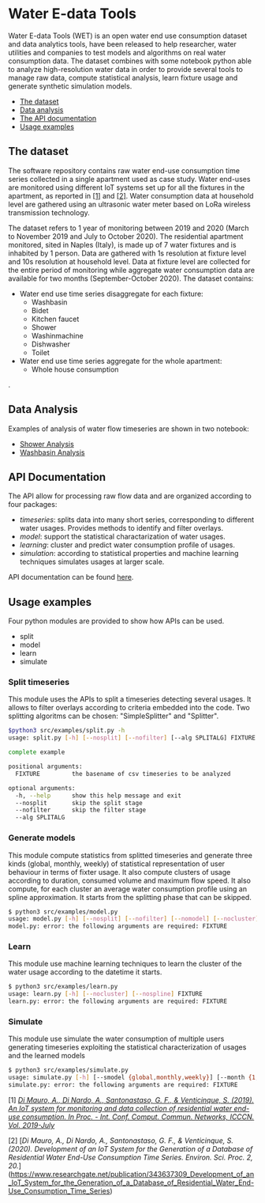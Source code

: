 # Water E-data Tools
Water E-data Tools (WET) is an open water end use consumption dataset and data analytics tools, have been released to help researcher, water utilities and companies to test models and algorithms on real water consumption data. The dataset combines with some notebook python able to analyze high-resolution water data in order to provide several tools to manage raw data, compute statistical analysis, learn fixture usage and generate synthetic simulation models.  

* [The dataset](#dataset)
* [Data analysis](#analysis)
* [The API documentation](#api)
* [Usage examples](#examples)

<a name="dataset"></a>
## The dataset
The software repository contains raw water end-use consumption time series collected in a single apartment used as case study. 
Water end-uses are monitored using different IoT systems set up for all the fixtures in the apartment, as reported in [[1]](#bib1)  and  [[2]](#bib2). Water consumption data at household level are gathered using an ultrasonic water meter based on LoRa wireless transmission technology.

The dataset refers to 1 year of monitoring between 2019 and 2020 (March to November 2019 and July to October 2020). The residential apartment monitored, sited in Naples (Italy), is made up of 7 water fixtures and is inhabited by 1 person. Data are gathered with 1s resolution at fixture level and 10s resolution at household level. Data at fixture level are collected for the entire period of monitoring while aggregate water consumption data are available for two months (September-October 2020).
The dataset contains:
* Water end use time series disaggregate for each fixture:
   * Washbasin
   * Bidet
   * Kitchen faucet
   * Shower
   * Washinmachine
   * Dishwasher
   * Toilet
* Water end use time series aggregate for the whole apartment:
   * Whole house consumption

.
<a name="analysis"></a>
## Data Analysis
Examples of analysis of water flow timeseries are shown in two notebook:
* [Shower Analysis](https://github.com/25sal/waterseries/blob/main/src/notebooks/shower.ipynb)
* [Washbasin Analysis](https://github.com/25sal/waterseries/blob/main/src/notebooks/washbasin.ipynb)

<a name="API"></a>
## API Documentation
The API allow for processing raw flow data and are organized according to four packages:
* *timeseries*: splits data into many short series, corresponding to different water usages. Provides methods to identify and filter overlays.
* *model*: support the statistical charactarization of water usages.
* *learning*: cluster and predict water consumption profile of usages.
* *simulation*: according to statistical properties and machine learning techniques simulates usages at larger scale.

API documentation can be found [here](https://25sal.github.io//waterseries/docs/html/).

<a name="examples"></a>
## Usage examples

Four python modules are provided to show how APIs can be used.
* split
* model
* learn
* simulate

### Split timeseries
This module uses the APIs to split a timeseries detecting several usages. It allows to filter overlays according to criteria embedded into the code. Two splitting algoritms can be chosen: "SimpleSplitter" and "Splitter". 

```bash
$python3 src/examples/split.py -h
usage: split.py [-h] [--nosplit] [--nofilter] [--alg SPLITALG] FIXTURE

complete example

positional arguments:
  FIXTURE         the basename of csv timeseries to be analyzed

optional arguments:
  -h, --help      show this help message and exit
  --nosplit       skip the split stage
  --nofilter      skip the filter stage
  --alg SPLITALG

```
### Generate models
This module compute statistics from splitted timeseries and generate three kinds (global, monthly, weekly) of statistical representation of user behaviour in terms of fixter usage. It also compute clusters of usage according to duration, consumed volume and maximum flow speed. It also compute, for each cluster an average water consumption profile using an spline approximation.
It starts from the splitting phase that can be skipped.

```bash
$ python3 src/examples/model.py 
usage: model.py [-h] [--nosplit] [--nofilter] [--nomodel] [--nocluster] [--nospline] [--splitalg {SimpleSplitter,Splitter}] FIXTURE
model.py: error: the following arguments are required: FIXTURE
```

### Learn
This module use machine learning techniques to learn the cluster of the water usage according to the datetime it starts.

```bash
$ python3 src/examples/learn.py 
usage: learn.py [-h] [--nocluster] [--nospline] FIXTURE
learn.py: error: the following arguments are required: FIXTURE
```

### Simulate
This module use simulate the water consumption of multiple users generating timeseries exploiting the statistical characterization of usages and the learned models

```bash
$ python3 src/examples/simulate.py 
usage: simulate.py [-h] [--smodel {global,monthly,weekly}] [--month {1,2,3,4,5,6,7,8,9,10,11,12}] [--weekday {0,1,2,3,4,5,6}] [--users USERS] FIXTURE
simulate.py: error: the following arguments are required: FIXTURE
```


<a name="bib1">[1]</a>  [*Di Mauro, A., Di Nardo, A., Santonastaso, G. F., & Venticinque, S. (2019). An IoT system for monitoring and data collection of residential water end-use consumption. In Proc. - Int. Conf. Comput. Commun. Networks, ICCCN. Vol. 2019-July*](https://www.researchgate.net/publication/334957395_An_IoT_System_for_Monitoring_and_Data_Collection_of_Residential_Water_End-Use_Consumption) 

<a name="bib2">[2]</a> [*Di Mauro, A., Di Nardo, A., Santonastaso, G. F., & Venticinque, S. (2020). Development of an IoT System for the Generation of a Database of Residential Water End-Use Consumption Time Series. Environ. Sci. Proc. 2, 20.*] (https://www.researchgate.net/publication/343637309_Development_of_an_IoT_System_for_the_Generation_of_a_Database_of_Residential_Water_End-Use_Consumption_Time_Series)
